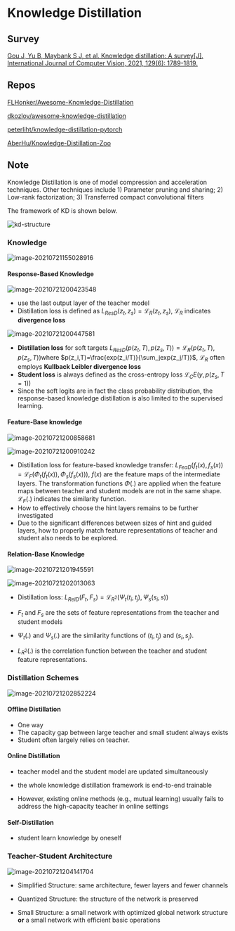 # Knowledge Distillation

## Survey

[Gou J, Yu B, Maybank S J, et al. Knowledge distillation: A survey[J]. International Journal of Computer Vision, 2021, 129(6): 1789-1819.](https://arxiv.org/abs/2006.05525)

## Repos

[FLHonker/Awesome-Knowledge-Distillation](https://github.com/FLHonker/Awesome-Knowledge-Distillation)

[dkozlov/awesome-knowledge-distillation](https://github.com/dkozlov/awesome-knowledge-distillation)

[peterliht/knowledge-distillation-pytorch](https://github.com/peterliht/knowledge-distillation-pytorch)

[AberHu/Knowledge-Distillation-Zoo](https://github.com/AberHu/Knowledge-Distillation-Zoo)

## Note

Knowledge Distillation is one of model compression and acceleration techniques. Other techniques include 1) Parameter pruning and sharing; 2) Low-rank factorization; 3) Transferred compact convolutional filters

The framework of KD is shown below.

![kd-structure](imgs/image-20210721153844316.png)

### Knowledge

![image-20210721155028916](imgs/image-20210721155028916.png)

#### Response-Based Knowledge

![image-20210721200423548](imgs/image-20210721200423548.png)

- use the last output layer of the teacher model
- Distillation loss is defined as $L_{ResD}(z_t,z_s)= \mathcal{L}_{R}(z_t,z_s)$​​, $\mathcal{L}_R$​ indicates **divergence loss**

![image-20210721200447581](imgs/image-20210721200447581.png)

- **Distillation loss** for soft targets $L_{ResD}(p(z_t,T),p(z_s,T))=\mathcal{L}_R(p(z_t,T),p(z_s,T))$​ where $p(z_i,T)=\frac{exp(z_i/T)}{\sum_jexp(z_j/T)}$, $\mathcal{L}_R$​​ often employs **Kullback Leibler divergence loss**
- **Student loss** is always defined as the cross-entropy loss $\mathcal{L}_CE(y,p(z_s,T=1))$
- Since the soft logits are in fact the class probability distribution, the response-based knowledge distillation is also limited to the supervised learning.

#### Feature-Base knowledge

![image-20210721200858681](imgs/image-20210721200858681.png)

![image-20210721200910242](imgs/image-20210721200910242.png)

- Distillation loss for feature-based knowledge transfer: $L_{FeaD}(f_t(x),f_s(x))=\mathcal{L}_F(\Phi_t(f_t(x)),\Phi_s(f_s(x)))$​, $f(x)$​​ are the feature maps of the intermediate layers. The transformation functions $\Phi(.)$ are applied when the feature maps between teacher and student models are not in the same shape. $\mathcal{L}_F(.)$ indicates the similarity function.
- How to effectively choose the hint layers remains to be further investigated
- Due to the significant differences between sizes of hint and guided layers, how to properly match feature representations of teacher and student also needs to be explored.

#### Relation-Base Knowledge

![image-20210721201945591](imgs/image-20210721201945591.png)

![image-20210721202013063](imgs/image-20210721202013063.png)

- Distillation loss: $L_{RelD}(F_t,F_s)=\mathcal{L}_{R^2}(\Psi_t(t_i,t_j),\Psi_s(s_i,s))$

- $F_t$ and $F_s$ are the sets of feature representations from the teacher and student models
- $\Psi_t(.)$ and  $\Psi_s(.)$ are the similarity functions of $(t_i, t_j)$ and $(s_i, s_j)$.
- $L_{R^2} (.)$ is the correlation function between the teacher and student feature representations.

### Distillation Schemes

![image-20210721202852224](imgs/image-20210721202852224.png)

#### Offline Distillation

- One way
- The capacity gap between large teacher and small student always exists
- Student often largely relies on teacher.

#### Online Distillation

- teacher model and the student model are updated simultaneously
- the whole knowledge distillation framework is end-to-end trainable

- However, existing online methods (e.g., mutual learning) usually fails to address the high-capacity teacher in online settings

#### Self-Distillation

- student learn knowledge by oneself

### Teacher-Student Architecture

![image-20210721204141704](imgs/image-20210721204141704.png)

- Simplified Structure:  same architecture, fewer layers and fewer channels
- Quantized Structure: the structure of the network is preserved

- Small Structure: a small network with optimized global network structure **or** a small network with efficient basic operations


